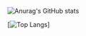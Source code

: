 
![Anurag's GitHub stats](https://github-readme-stats.vercel.app/api?username=2ks22&theme=dracula&show_icons=true)

[![Top Langs](https://github-readme-stats.vercel.app/api/top-langs/?username=2ks22&theme=dracula&layout=compact)]


